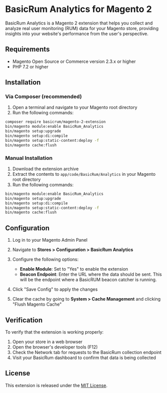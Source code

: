 # BasicRum Analytics for Magento 2

BasicRum Analytics is a Magento 2 extension that helps you collect and analyze real user monitoring (RUM) data for your Magento store, providing insights into your website's performance from the user's perspective.

## Requirements

- Magento Open Source or Commerce version 2.3.x or higher
- PHP 7.2 or higher

## Installation

### Via Composer (recommended)

1. Open a terminal and navigate to your Magento root directory
2. Run the following commands:

```bash
composer require basicrum/magento-2-extension
bin/magento module:enable BasicRum_Analytics
bin/magento setup:upgrade
bin/magento setup:di:compile
bin/magento setup:static-content:deploy -f
bin/magento cache:flush
```

### Manual Installation

1. Download the extension archive
2. Extract the contents to `app/code/BasicRum/Analytics` in your Magento root directory
3. Run the following commands:

```bash
bin/magento module:enable BasicRum_Analytics
bin/magento setup:upgrade
bin/magento setup:di:compile
bin/magento setup:static-content:deploy -f
bin/magento cache:flush
```

## Configuration

1. Log in to your Magento Admin Panel
2. Navigate to **Stores > Configuration > BasicRum Analytics**
3. Configure the following options:
   - **Enable Module**: Set to "Yes" to enable the extension
   - **Beacon Endpoint**: Enter the URL where the data should be sent. This will be the endpoint where a BasicRUM beacon catcher is running.

4. Click "Save Config" to apply the changes
5. Clear the cache by going to **System > Cache Management** and clicking "Flush Magento Cache"

## Verification

To verify that the extension is working properly:

1. Open your store in a web browser
2. Open the browser's developer tools (F12)
3. Check the Network tab for requests to the BasicRum collection endpoint
4. Visit your BasicRum dashboard to confirm that data is being collected


## License

This extension is released under the [MIT License](LICENSE).
